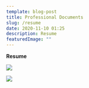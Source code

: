 ```yaml
---
template: blog-post
title: Professional Documents
slug: /resume
date: 2020-11-10 01:25
description: Resume
featuredImage: ""
---
```

**Resume**



![](/assets/resume-tyler-pham.jpg)

![](/assets/resume-tyler-pham-page-2.jpg)